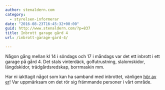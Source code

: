 ```yaml
---
author: stenaldern.com
category:
  - styrelsen-informerar
date: "2016-08-23T16:45:32+00:00"
guid: http://www.stenaldern.com/?p=837
title: Inbrott garage gård 4
url: /inbrott-garage-gard-4/

---
```

Någon gång mellan kl 14 i söndags och 17 i måndags var det ett inbrott i ett garage på gård 4.
Det stals vinterdäck, golfutrustning, slalomskidor, längdskidor, trädgårdsredskap, borrmaskin mm.

Har ni iakttagit något som kan ha samband med inbrottet, vänligen [hör av er](/?page_id=8)!
Var uppmärksam om det rör sig främmande personer i vårt område.
